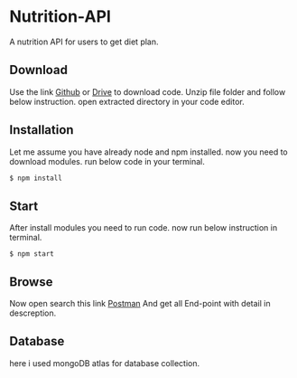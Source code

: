 # Nutrition-API
A nutrition API for users to get diet plan.
## Download
Use the link [Github](https://github.com/dkmali3055/Nutrition-API.git) or [Drive]() to download code. Unzip file folder and follow below instruction. open extracted directory in your code editor.

## Installation
Let me assume you have already node and npm installed. now you need to download modules. run below code in your terminal.

```bash
$ npm install
```

## Start
After install modules you need to run code. now run below instruction in terminal.
```
$ npm start
```

## Browse
Now open search this link [Postman](https://www.getpostman.com/collections/503ca890f186e16dc065) And get all End-point with detail in descreption.

## Database
here i used mongoDB atlas for database collection.
